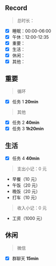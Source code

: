 ## Record

> 总时长：

- [x] 睡眠：00:00-06:00
- [x] 午休：12:00-12:35
- [x] 重要：
- [x] 生活：
- [x] 休闲：
- [x] 其他：

## 重要

> 循环

- [x] 任务 1 **20min**

> 其他

- [x] 任务 2 **40min**
- [x] 任务 3 **1h20min**

## 生活

- [x] 任务 4 **40min**

> 支出小记：0 元

- 早餐（10 元）
- 午饭（20 元）
- 晚饭（20 元）
- 打车（10 元）

> 收入小记：0 元

- 工资（1000 元）

## 休闲

> 微信

- [x] 群聊天 **15min**
